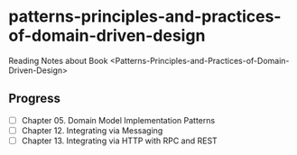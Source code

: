 # patterns-principles-and-practices-of-domain-driven-design

Reading Notes about Book &lt;Patterns-Principles-and-Practices-of-Domain-Driven-Design>

## Progress

- [ ] Chapter 05. Domain Model Implementation Patterns
- [ ] Chapter 12. Integrating via Messaging
- [ ] Chapter 13. Integrating via HTTP with RPC and REST